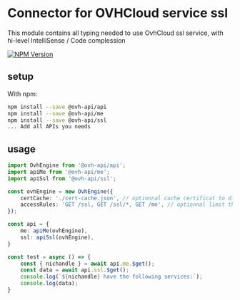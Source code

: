 # Connector for OVHCloud service ssl

This module contains all typing needed to use OvhCloud ssl service, with hi-level IntelliSense / Code complession

[![NPM Version](https://img.shields.io/npm/v/@ovh-api/ssl.svg?style=flat)](https://www.npmjs.org/package/@ovh-api/ssl)

## setup

With npm:
````bash
npm install --save @ovh-api/api
npm install --save @ovh-api/me
npm install --save @ovh-api/ssl
... Add all APIs you needs
````

## usage

````typescript
import OvhEngine from '@ovh-api/api';
import apiMe from '@ovh-api/me';
import apiSsl from '@ovh-api/ssl';

const ovhEngine = new OvhEngine({ 
    certCache: './cert-cache.json', // optionnal cache certificat to disk
    accessRules: 'GET /ssl, GET /ssl/*, GET /me', // optionnal limit the requested privileges.
});

const api = {
    me: apiMe(ovhEngine),
    ssl: apiSsl(ovhEngine),
}

const test = async () => {
    const { nichandle } = await api.me.$get();
    const data = await api.ssl.$get();
    console.log(`${nichandle} have the following services:`);
    console.log(data);
}

````
